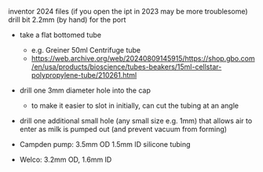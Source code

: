 inventor 2024 files (if you open the ipt in 2023 may be more troublesome)
drill bit 2.2mm (by hand) for the port


- take a flat bottomed tube
  - e.g. Greiner 50ml Centrifuge tube
  - https://web.archive.org/web/20240809145915/https://shop.gbo.com/en/usa/products/bioscience/tubes-beakers/15ml-cellstar-polypropylene-tube/210261.html
- drill one 3mm diameter hole into the cap
  - to make it easier to slot in initially, can cut the tubing at an angle
- drill one additional small hole (any small size e.g. 1mm) that allows air to enter as milk is pumped out (and prevent vacuum from forming)

- Campden pump:  3.5mm OD 1.5mm ID silicone tubing
- Welco: 3.2mm OD, 1.6mm ID

